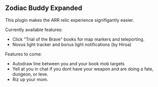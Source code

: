 ## Zodiac Buddy Expanded

This plugin makes the ARR relic experience signifigantly easier.

Currently available features:
 - Click "Trial of the Brave" books for map markers and teleporting.
 - Novus light tracker and bonus light notifications (by Hiroa)

Features to come:
 - Autodraw line between you and your book mob targets
 - Yell at you in chat if you dont have your weapon and are doing a fate, dungeon, or leve.
 - Riz up your mom.
